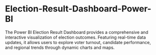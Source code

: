 # Election-Result-Dashboard-Power-BI
The Power BI Election Result Dashboard provides a comprehensive and interactive visualization of election outcomes. Featuring real-time data updates, it allows users to explore voter turnout, candidate performance, and regional trends through dynamic charts and maps.
